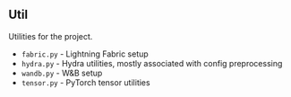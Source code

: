 ## Util
Utilities for the project.
- `fabric.py` - Lightning Fabric setup
- `hydra.py` - Hydra utilities, mostly associated with config preprocessing
- `wandb.py` - W&B setup
- `tensor.py` - PyTorch tensor utilities